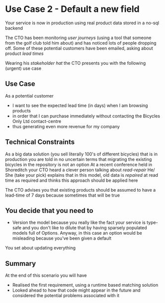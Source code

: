# Use Case 2 - Default a new field

Your service is now in production using real product data stored in a no-sql backend

The CTO has been monitoring *user journeys* (using a tool that someone from the golf club told him about)
and has noticed lots of people dropping off.  Some of these potential customers have been emailed, asking
about product *lead times*

Wearing his *stakeholder hat* the CTO presents you with the following (urgent) use case 

## Use Case

As a potential customer 
- I want to see the expected lead time (in days) when I am browsing products 
- in order that I can purchase immediately without contacting the Bicycles Only Ltd contact-centre 
- thus generating even more revenue for my company

## Technical Constraints

As a big data solution (you sell literally 100's of different bicycles) that is in production you
are told in no uncertain terms that migrating the existing bicycles in the repository is not an option
At a recent conference held in Shoreditch your CTO heard a clever person talking about *read-repair*
He/ She (take your pick) explains that in this model, old data is *repaired* at read time as required
and thinks this approach should be applied here 

The CTO advises you that existing products should be assumed to have a lead-time of 7 days because
sometimes that will be true

## You decide that you need to

- Version the model because you really like the fact your service is type-safe and you don't like to 
dilute that by having sparsely populated models full of Options.  Anyway, in this case an option would
be misleading because you've been given a default

You set about updating everything

## Summary

At the end of this scenario you will have
 - Realised the first requirement, using a runtime based matching solution
 - Looked ahead to how that code might appear in the future and considered the potential problems associated with it 




    


